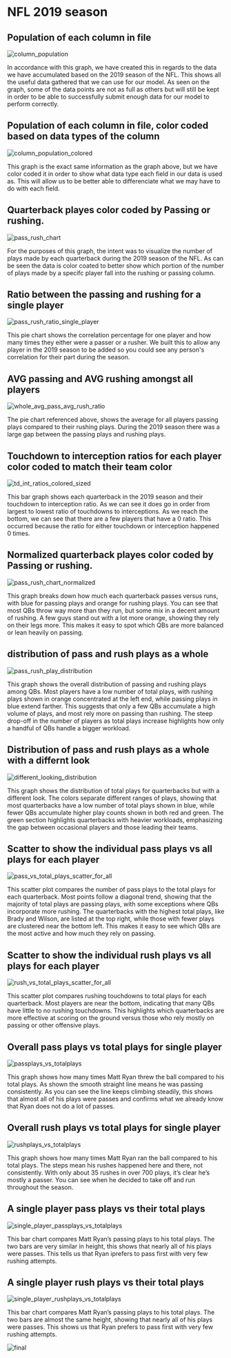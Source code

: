 # NFL 2019 season

## Population of each column in file
![column_population](https://github.com/user-attachments/assets/101d2198-5f27-4074-8219-e7b3a984de4a)

In accordance with this graph, we have created this in regards to the data we have accumulated based on the 2019 season of the NFL. This shows all the useful data gathered that we can use for our model. As seen on the graph, some of the data points are not as full as others but will still be kept in order to be able to successfully submit enough data for our model to perform correctly.

## Population of each column in file, color coded based on data types of the column
![column_population_colored](https://github.com/user-attachments/assets/aa140e05-f649-4182-9976-200f2d5c05d6)

This graph is the exact same information as the graph above, but we have color coded it in order to show what data type each field in our data is used as. This will allow us to be better able to differenciate what we may have to do with each field. 

## Quarterback playes color coded by Passing or rushing. 
![pass_rush_chart](https://github.com/user-attachments/assets/c9098fa0-be17-44ba-a1bb-fec0f12a91e2)

For the purposes of this graph, the intent was to visualize the number of plays made by each quarterback during the 2019 season of the NFL.
As can be seen the data is color coated to better show which portion of the number of plays made by a specifc player fall into the rushing or passing column.


## Ratio between the passing and rushing for a single player
![pass_rush_ratio_single_player](https://github.com/user-attachments/assets/3a184989-3dbc-4bcb-9cb9-2881171b2633)

This pie chart shows the correlation percentage for one player and how many times they either were a passer or a rusher. We built this to allow any player in the 2019 season to be added so you could see any person's correlation for their part during the season. 

## AVG passing and AVG rushing amongst all players
![whole_avg_pass_avg_rush_ratio](https://github.com/user-attachments/assets/58d8c5cf-890f-41a1-9c34-14224e05ec03)

The pie chart referenced above, shows the average for all players passing plays compared to their rushing plays. During the 2019 season there was a large gap between the passing plays and rushing plays. 

## Touchdown to interception ratios for each player color coded to match their team color
![td_int_ratios_colored_sized](https://github.com/user-attachments/assets/dfdeba6b-cd0f-48ed-a9bb-e32eaf208b2a)

This bar graph shows each quarterback in the 2019 season and their touchdown to interception ratio. As we can see it does go in order from largest to lowest ratio of touchdowns to interceptions. As we reach the bottom, we can see that there are a few players that have a 0 ratio. This occurred because the ratio for either touchdown or interception happened 0 times. 


## Normalized quarterback playes color coded by Passing or rushing. 
![pass_rush_chart_normalized](https://github.com/user-attachments/assets/3d7cae67-c044-411c-8cfe-7219e7b06f1f)

This graph breaks down how much each quarterback passes versus runs, with blue for passing plays and orange for rushing plays. You can see that most QBs throw way more than they run, but some mix in a decent amount of rushing. A few guys stand out with a lot more orange, showing they rely on their legs more. This makes it easy to spot which QBs are more balanced or lean heavily on passing.

## distribution of pass and rush plays as a whole
![pass_rush_play_distribution](https://github.com/user-attachments/assets/d1f764e1-e092-424c-b14e-1a36c0b1ebe6)

This graph shows the overall distribution of passing and rushing plays among QBs. Most players have a low number of total plays, with rushing plays shown in orange concentrated at the left end, while passing plays in blue extend farther. This suggests that only a few QBs accumulate a high volume of plays, and most rely more on passing than rushing. The steep drop-off in the number of players as total plays increase highlights how only a handful of QBs handle a bigger workload.

## Distribution of pass and rush plays as a whole with a differnt look
![different_looking_distribution](https://github.com/user-attachments/assets/01a701f7-f8ec-4588-b710-1972a1d19a85)

This graph shows the distribution of total plays for quarterbacks but with a different look. The colors separate different ranges of plays, showing that most quarterbacks have a low number of total plays shown in blue, while fewer QBs accumulate higher play counts shown in both red and green. The green section highlights quarterbacks with heavier workloads, emphasizing the gap between occasional players and those leading their teams.

## Scatter to show the individual pass plays vs all plays for each player
![pass_vs_total_plays_scatter_for_all](https://github.com/user-attachments/assets/c740c2bb-f195-4fe6-b120-cac6db93032f)

This scatter plot compares the number of pass plays to the total plays for each quarterback. Most points follow a diagonal trend, showing that the majority of total plays are passing plays, with some exceptions where QBs incorporate more rushing. The quarterbacks with the highest total plays, like Brady and Wilson, are listed at the top right, while those with fewer plays are clustered near the bottom left. This makes it easy to see which QBs are the most active and how much they rely on passing.

## Scatter to show the individual rush plays vs all plays for each player
![rush_vs_total_plays_scatter_for_all](https://github.com/user-attachments/assets/e0f38663-86a6-46a4-8796-2fc787769b08)

This scatter plot compares rushing touchdowns to total plays for each quarterback. Most players are near the bottom, indicating that many QBs have little to no rushing touchdowns. This highlights which quarterbacks are more effective at scoring on the ground versus those who rely mostly on passing or other offensive plays.

## Overall pass plays vs total plays for single player
![passplays_vs_totalplays](https://github.com/user-attachments/assets/f7c64824-5aed-439d-86c5-280b12cc8062)

This graph shows how many times Matt Ryan threw the ball compared to his total plays. As shown the smooth straight line means he was passing consistently. As you can see the line keeps climbing steadily, this shows that almost all of his plays were passes and confirms what we already know that Ryan does not do a lot of passes. 

## Overall rush plays vs total plays for single player
![rushplays_vs_totalplays](https://github.com/user-attachments/assets/6a031520-2c1f-4494-adf8-36aedc5e23bb)


This graph shows how many times Matt Ryan ran the ball compared to his total plays. The steps mean his rushes happened here and there, not consistently. With only about 35 rushes in over 700 plays, it’s clear he’s mostly a passer. You can see when he decided to take off and run throughout the season.

## A single player pass plays vs their total plays
![single_player_passplays_vs_totalplays](https://github.com/user-attachments/assets/2ded17ab-e741-4305-94ba-0e60834c8b75)

This bar chart compares Matt Ryan’s passing plays to his total plays. The two bars are very similar in height, this shows that nearly all of his plays were passes. This tells us that Ryan iprefers to pass first with very few rushing attempts.

## A single player rush plays vs their total plays
![single_player_rushplays_vs_totalplays](https://github.com/user-attachments/assets/ecdcfde4-feca-44e4-a3e4-c6fcc8650829)

This bar chart compares Matt Ryan’s passing plays to his total plays. The two bars are almost the same height, showing that nearly all of his plays were passes. This shows us that Ryan prefers to pass first with very few rushing attempts.

![final](https://github.com/user-attachments/assets/7747b2e2-3c7f-47ec-abd1-a1e9eea1bba7)


